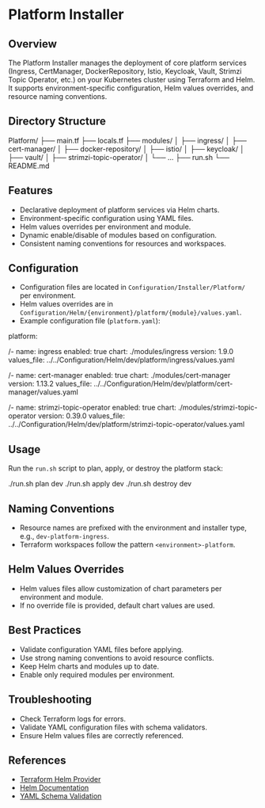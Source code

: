 # Platform Installer

## Overview

The Platform Installer manages the deployment of core platform services (Ingress, CertManager, DockerRepository, Istio, Keycloak, Vault, Strimzi Topic Operator, etc.) on your Kubernetes cluster using Terraform and Helm. It supports environment-specific configuration, Helm values overrides, and resource naming conventions.

## Directory Structure

Platform/
├── main.tf
├── locals.tf
├── modules/
│   ├── ingress/
│   ├── cert-manager/
│   ├── docker-repository/
│   ├── istio/
│   ├── keycloak/
│   ├── vault/
│   ├── strimzi-topic-operator/
│   └── ...
├── run.sh
└── README.md

## Features

- Declarative deployment of platform services via Helm charts.
- Environment-specific configuration using YAML files.
- Helm values overrides per environment and module.
- Dynamic enable/disable of modules based on configuration.
- Consistent naming conventions for resources and workspaces.

## Configuration

- Configuration files are located in `Configuration/Installer/Platform/` per environment.
- Helm values overrides are in `Configuration/Helm/{environment}/platform/{module}/values.yaml`.
- Example configuration file (`platform.yaml`):

platform:

  /- name: ingress
    enabled: true
    chart: ./modules/ingress
    version: 1.9.0
    values_file: ../../Configuration/Helm/dev/platform/ingress/values.yaml

  /- name: cert-manager
    enabled: true
    chart: ./modules/cert-manager
    version: 1.13.2
    values_file: ../../Configuration/Helm/dev/platform/cert-manager/values.yaml

  /- name: strimzi-topic-operator
    enabled: true
    chart: ./modules/strimzi-topic-operator
    version: 0.39.0
    values_file: ../../Configuration/Helm/dev/platform/strimzi-topic-operator/values.yaml

## Usage

Run the `run.sh` script to plan, apply, or destroy the platform stack:

./run.sh plan dev
./run.sh apply dev
./run.sh destroy dev

## Naming Conventions

- Resource names are prefixed with the environment and installer type, e.g., `dev-platform-ingress`.
- Terraform workspaces follow the pattern `<environment>-platform`.

## Helm Values Overrides

- Helm values files allow customization of chart parameters per environment and module.
- If no override file is provided, default chart values are used.

## Best Practices

- Validate configuration YAML files before applying.
- Use strong naming conventions to avoid resource conflicts.
- Keep Helm charts and modules up to date.
- Enable only required modules per environment.

## Troubleshooting

- Check Terraform logs for errors.
- Validate YAML configuration files with schema validators.
- Ensure Helm values files are correctly referenced.

## References

- [Terraform Helm Provider](https://registry.terraform.io/providers/hashicorp/helm/latest/docs)
- [Helm Documentation](https://helm.sh/docs/)
- [YAML Schema Validation](https://github.com/23andMe/Yamale)
